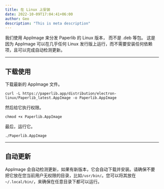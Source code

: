```yaml
---
title: 在 Linux 上安装 
date: 2022-10-09T17:04:41+06:00
author: Geo
description: "This is meta description"
---
```


我们使用 AppImage 来分发 Paperlib 的 Linux 版本， 而不是 .deb 等包。 这是因为 AppImage 可以在几乎任何 Linux 发行版上运行，而不需要安装任何依赖项，且可以完成自动检测更新。

---

## 下载使用

下载最新的 AppImage 文件。

```
curl -L https://paperlib.app/distribution/electron-linux/Paperlib_latest.AppImage -o Paperlib.AppImage
```

然后给它执行权限。

```
chmod +x Paperlib.AppImage
```

最后，运行它。

```
./Paperlib.AppImage
```

---

## 自动更新

AppImage 会自动检测更新，如果有新版本，它会自动下载并安装。请确保不要把它放在您当前用户无权限的目录，比如`/usr/bin/`。您可以将其放在`~/.local/bin/`，来确保在任意目录下都可以运行。